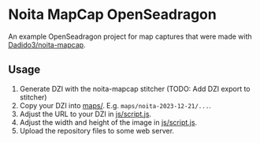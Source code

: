 # Noita MapCap OpenSeadragon

An example OpenSeadragon project for map captures that were made with [Dadido3/noita-mapcap](https://github.com/Dadido3/noita-mapcap).

## Usage

1. Generate DZI with the noita-mapcap stitcher (TODO: Add DZI export to stitcher)
2. Copy your DZI into [maps/](maps/). E.g. `maps/noita-2023-12-21/...`.
3. Adjust the URL to your DZI in [js/script.js](js/script.js).
4. Adjust the width and height of the image in [js/script.js](js/script.js).
5. Upload the repository files to some web server.
